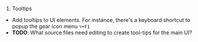 1. Tooltips
 * Add tooltips to UI elements. For instance, there's a keyboard shortcut to popup the gear icon menu `⌥+F1`
 * **TODO**: What source files need editing to create tool-tips for the main UI?